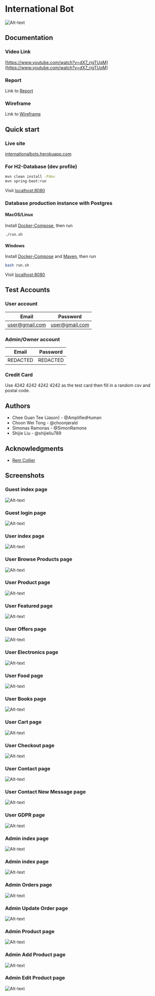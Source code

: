 # International Bot

![Alt-text](readme-resources/img/project-cover.png "Project Cover")

## Documentation

### Video Link

[https://www.youtube.com/watch?v=dX7_rigTUqM](https://www.youtube.com/watch?v=dX7_rigTUqM)

### Report

Link to [Report](InternationalBot_Report.pdf)

### Wireframe

Link to [Wireframe](wireframe.pdf)

## Quick start

### Live site

[internationalbots.herokuapp.com](https://internationalbots.herokuapp.com/)

### For H2-Database (dev profile)

```bash
mvn clean install -Pdev
mvn spring-boot:run 
```

Visit [localhost:8080](http://localhost:8080/)

### Database production instance with Postgres

#### MacOS/Linux

Install [Docker-Compose](https://docs.docker.com/compose/install/), then run

```bash
./run.sh
```

#### Windows

Install [Docker-Compose](https://docs.docker.com/compose/install/)
and [Maven](https://mkyong.com/maven/how-to-install-maven-in-windows/), then run

```bash
bash run.sh
```

Visit [localhost:8080](http://localhost:8080/)

## Test Accounts

### User account

| Email         | Password      |
| ------------- |:-------------:|
| user@gmail.com|user@gmail.com |

### Admin/Owner account

| Email          | Password      |
| -------------  |:-------------:|
| REDACTED|REDACTED|

### Credit Card

Use 4242 4242 4242 4242 as the test card then fill in a random csv and postal code.

## Authors

- Chee Guan Tee (Jason) - @AmplifiedHuman
- Choon Wei Tong - @choonjerald
- Simonas Ramonas - @SimonRamone
- Shijie Liu - @shijieliu789

## Acknowledgments

- [Rem Collier](https://people.ucd.ie/rem.collier)

## Screenshots

### Guest index page

![Alt-text](readme-resources/img/index.png "Guest index")

### Guest login page

![Alt-text](readme-resources/img/login.png "login")

### User index page

![Alt-text](readme-resources/img/user-index.png "User Index")

### User Browse Products page

![Alt-text](readme-resources/img/user-products.png "User Products")

### User Product page

![Alt-text](readme-resources/img/user-product-page.png "User Products Page")

### User Featured page

![Alt-text](readme-resources/img/user-featured.png "User Featured")

### User Offers page

![Alt-text](readme-resources/img/user-offers.png "User Offers")

### User Electronics page

![Alt-text](readme-resources/img/user-electronics.png "User Electronics")

### User Food page

![Alt-text](readme-resources/img/user-food.png "User Food")

### User Books page

![Alt-text](readme-resources/img/user-books.png "User Books")

### User Cart page

![Alt-text](readme-resources/img/user-cart.png "User Cart")

### User Checkout page

![Alt-text](readme-resources/img/user-checkout.png "User Checkout")

### User Contact page

![Alt-text](readme-resources/img/user-contact.png "User Contact")

### User Contact New Message page

![Alt-text](readme-resources/img/user-contact-new-message.png "User contact msg")

### User GDPR page

![Alt-text](readme-resources/img/user-gdpr.png "User gdpr")

### Admin index page

![Alt-text](readme-resources/img/admin-index.png "Admin index")

### Admin index page

![Alt-text](readme-resources/img/admin-products-page.png "Admin products page")

### Admin Orders page

![Alt-text](readme-resources/img/admin-orders.png "Admin orders page")

### Admin Update Order page

![Alt-text](readme-resources/img/admin-update-order.png "Admin update orders page")

### Admin Product page

![Alt-text](readme-resources/img/admin-products-page.png "Admin products page")

### Admin Add Product page

![Alt-text](readme-resources/img/admin-add-product.png "Admin add product page")

### Admin Edit Product page

![Alt-text](readme-resources/img/admin-edit-product.png "Admin edit product page")
